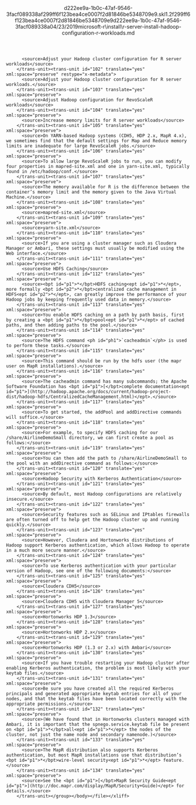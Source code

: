 <?xml version="1.0"?><xliff version="1.2" xmlns="urn:oasis:names:tc:xliff:document:1.2" xmlns:xsi="http://www.w3.org/2001/XMLSchema-instance" xsi:schemaLocation="urn:oasis:names:tc:xliff:document:1.2 xliff-core-1.2-transitional.xsd"><file datatype="xml" original="r-server-install-hadoop-configuration-r-workloads.md" source-language="en-US" target-language="en-US"><header><tool tool-id="mdxliff" tool-name="mdxliff" tool-version="1.0-1931010" tool-company="Microsoft" /><xliffext:skl_file_name xmlns:xliffext="urn:microsoft:content:schema:xliffextensions">d222ee9a-1b0c-47af-9546-3facf089338af299ff6f123bea4ce0007f2d81846be5348709e9.skl</xliffext:skl_file_name><xliffext:version xmlns:xliffext="urn:microsoft:content:schema:xliffextensions">1.2</xliffext:version><xliffext:ms.openlocfilehash xmlns:xliffext="urn:microsoft:content:schema:xliffextensions">f299ff6f123bea4ce0007f2d81846be5348709e9</xliffext:ms.openlocfilehash><xliffext:ms.sourcegitcommit xmlns:xliffext="urn:microsoft:content:schema:xliffextensions">d222ee9a-1b0c-47af-9546-3facf089338a</xliffext:ms.sourcegitcommit><xliffext:ms.lasthandoff xmlns:xliffext="urn:microsoft:content:schema:xliffextensions">04/23/2019</xliffext:ms.lasthandoff><xliffext:ms.openlocfilepath xmlns:xliffext="urn:microsoft:content:schema:xliffextensions">microsoft-r\install\r-server-install-hadoop-configuration-r-workloads.md</xliffext:ms.openlocfilepath></header><body><group id="content" extype="content"><trans-unit id="101" translate="yes" xml:space="preserve" restype="x-metadata">
          <source>Adjust your Hadoop cluster configuration for R server workloads</source>
        </trans-unit><trans-unit id="102" translate="yes" xml:space="preserve" restype="x-metadata">
          <source>Adjust your Hadoop cluster configuration for R server workloads.</source>
        </trans-unit><trans-unit id="103" translate="yes" xml:space="preserve">
          <source>Adjust Hadoop configuration for RevoScaleR workloads</source>
        </trans-unit><trans-unit id="104" translate="yes" xml:space="preserve">
          <source>Increase memory limits for R server workloads</source>
        </trans-unit><trans-unit id="105" translate="yes" xml:space="preserve">
          <source>On YARN-based Hadoop systems (CDH5, HDP 2.x, MapR 4.x), we sometimes find that the default settings for Map and Reduce memory limits are inadequate for large RevoScaleR jobs.</source>
        </trans-unit><trans-unit id="106" translate="yes" xml:space="preserve">
          <source>To allow large RevoScaleR jobs to run, you can modify four properties in mapred-site.xml and one in yarn-site.xml, typically found in /etc/hadoop/conf.</source>
        </trans-unit><trans-unit id="107" translate="yes" xml:space="preserve">
          <source>The memory available for R is the difference between the container’s memory limit and the memory given to the Java Virtual Machine.</source>
        </trans-unit><trans-unit id="108" translate="yes" xml:space="preserve">
          <source>mapred-site.xml</source>
        </trans-unit><trans-unit id="109" translate="yes" xml:space="preserve">
          <source>yarn-site.xml</source>
        </trans-unit><trans-unit id="110" translate="yes" xml:space="preserve">
          <source>If you are using a cluster manager such as Cloudera Manager or Ambari, these settings must usually be modified using the Web interface.</source>
        </trans-unit><trans-unit id="111" translate="yes" xml:space="preserve">
          <source>Use HDFS Caching</source>
        </trans-unit><trans-unit id="112" translate="yes" xml:space="preserve">
          <source><bpt id="p1">*</bpt>HDFS caching<ept id="p1">*</ept>, more formally <bpt id="p2">*</bpt>centralized cache management in HDFS<ept id="p2">*</ept>, can greatly improve the performance of your Hadoop jobs by keeping frequently used data in memory.</source>
        </trans-unit><trans-unit id="113" translate="yes" xml:space="preserve">
          <source>You enable HDFS caching on a path by path basis, first by creating a <bpt id="p1">*</bpt>pool<ept id="p1">*</ept> of cached paths, and then adding paths to the pool.</source>
        </trans-unit><trans-unit id="114" translate="yes" xml:space="preserve">
          <source>The HDFS command <ph id="ph1">`cacheadmin`</ph> is used to perform these tasks.</source>
        </trans-unit><trans-unit id="115" translate="yes" xml:space="preserve">
          <source>This command should be run by the hdfs user (the mapr user on MapR installations).</source>
        </trans-unit><trans-unit id="116" translate="yes" xml:space="preserve">
          <source>The cacheadmin command has many subcommands; the Apache Software Foundation has <bpt id="p1">[</bpt>complete documentation<ept id="p1">](http://hadoop.apache.org/docs/current/hadoop-project-dist/hadoop-hdfs/CentralizedCacheManagement.html)</ept>.</source>
        </trans-unit><trans-unit id="117" translate="yes" xml:space="preserve">
          <source>To get started, the addPool and addDirective commands will suffice.</source>
        </trans-unit><trans-unit id="118" translate="yes" xml:space="preserve">
          <source>For example, to specify HDFS caching for our /share/AirlineDemoSmall directory, we can first create a pool as follows:</source>
        </trans-unit><trans-unit id="119" translate="yes" xml:space="preserve">
          <source>You can then add the path to /share/AirlineDemoSmall to the pool with an addDirective command as follows:</source>
        </trans-unit><trans-unit id="120" translate="yes" xml:space="preserve">
          <source>Hadoop Security with Kerberos Authentication</source>
        </trans-unit><trans-unit id="121" translate="yes" xml:space="preserve">
          <source>By default, most Hadoop configurations are relatively insecure.</source>
        </trans-unit><trans-unit id="122" translate="yes" xml:space="preserve">
          <source>Security features such as SELinux and IPtables firewalls are often turned off to help get the Hadoop cluster up and running quickly.</source>
        </trans-unit><trans-unit id="123" translate="yes" xml:space="preserve">
          <source>However, Cloudera and Hortonworks distributions of Hadoop support Kerberos authentication, which allows Hadoop to operate in a much more secure manner.</source>
        </trans-unit><trans-unit id="124" translate="yes" xml:space="preserve">
          <source>To use Kerberos authentication with your particular version of Hadoop, see one of the following documents:</source>
        </trans-unit><trans-unit id="125" translate="yes" xml:space="preserve">
          <source>Cloudera CDH5</source>
        </trans-unit><trans-unit id="126" translate="yes" xml:space="preserve">
          <source>Cloudera CDH5 with Cloudera Manager 5</source>
        </trans-unit><trans-unit id="127" translate="yes" xml:space="preserve">
          <source>Hortonworks HDP 1.3</source>
        </trans-unit><trans-unit id="128" translate="yes" xml:space="preserve">
          <source>Hortonworks HDP 2.x</source>
        </trans-unit><trans-unit id="129" translate="yes" xml:space="preserve">
          <source>Hortonworks HDP (1.3 or 2.x) with Ambari</source>
        </trans-unit><trans-unit id="130" translate="yes" xml:space="preserve">
          <source>If you have trouble restarting your Hadoop cluster after enabling Kerberos authentication, the problem is most likely with your keytab files.</source>
        </trans-unit><trans-unit id="131" translate="yes" xml:space="preserve">
          <source>Be sure you have created all the required Kerberos principals and generated appropriate keytab entries for all of your nodes, and that the keytab files have been located correctly with the appropriate permissions.</source>
        </trans-unit><trans-unit id="132" translate="yes" xml:space="preserve">
          <source>(We have found that in Hortonworks clusters managed with Ambari, it is important that the spnego.service.keytab file be present on <bpt id="p1">*</bpt>all<ept id="p1">*</ept> the nodes of the cluster, not just the name node and secondary namenode.)</source>
        </trans-unit><trans-unit id="133" translate="yes" xml:space="preserve">
          <source>The MapR distribution also supports Kerberos authentication, but most MapR installations use that distribution’s <bpt id="p1">*</bpt>wire-level security<ept id="p1">*</ept> feature.</source>
        </trans-unit><trans-unit id="134" translate="yes" xml:space="preserve">
          <source>See the <bpt id="p1">[</bpt>MapR Security Guide<ept id="p1">](http://doc.mapr.com/display/MapR/Security+Guide)</ept> for details.</source>
        </trans-unit></group></body></file></xliff>